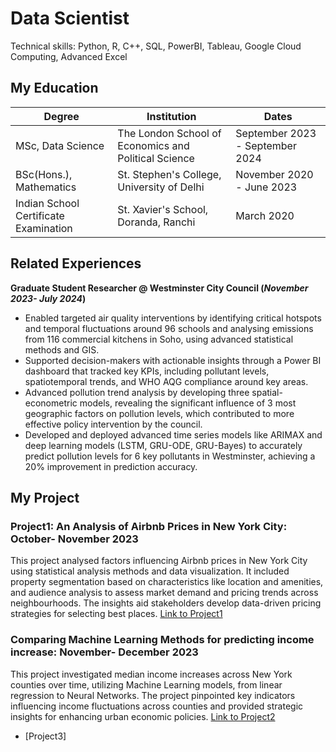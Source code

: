 # Data Scientist
  Technical skills: Python, R, C++, SQL, PowerBI, Tableau, Google Cloud Computing, Advanced Excel

## My Education

| Degree                                | Institution                                                 | Dates                                   |
|---------------------------------------|-------------------------------------------------------------|-----------------------------------------|
| MSc, Data Science                     | The London School of Economics and Political Science        | September 2023 - September 2024         |
| BSc(Hons.), Mathematics               | St. Stephen's College, University of Delhi                  | November 2020 - June 2023               |
| Indian School Certificate Examination | St. Xavier's School, Doranda, Ranchi                        | March 2020                              |


## Related Experiences
**Graduate Student Researcher @ Westminster City Council (_November 2023- July 2024_)**
-	Enabled targeted air quality interventions by identifying critical hotspots and temporal fluctuations around 96 schools and analysing emissions from 116 commercial kitchens in Soho, using advanced statistical methods and GIS.
-	Supported decision-makers with actionable insights through a Power BI dashboard that tracked key KPIs, including pollutant levels, spatiotemporal trends, and WHO AQG compliance around key areas. 
-	Advanced pollution trend analysis by developing three spatial-econometric models, revealing the significant influence of 3 most geographic factors on pollution levels, which contributed to more effective policy intervention by the council. 
-	Developed and deployed advanced time series models like ARIMAX and deep learning models (LSTM, GRU-ODE, GRU-Bayes) to accurately predict pollution levels for 6 key pollutants in Westminster, achieving a 20% improvement in prediction accuracy.

## My Project
### Project1: An Analysis of Airbnb Prices in New York City:                                                                                                                                 October- November 2023
This project analysed factors influencing Airbnb prices in New York City using statistical analysis methods and data visualization. It included property segmentation based on characteristics like location and amenities, and audience analysis to assess market demand and pricing trends across neighbourhoods. The insights aid stakeholders develop data-driven pricing strategies for selecting best places. 
[Link to Project1](Project2/Airbnb.html)

### Comparing Machine Learning Methods for predicting income increase:                                                                                                                    November- December 2023    
This project investigated median income increases across New York counties over time, utilizing Machine Learning models, from linear regression to Neural Networks. The project pinpointed key indicators influencing income fluctuations across counties and provided strategic insights for enhancing urban economic policies.
[Link to Project2](./ST443.html)
- [Project3]
